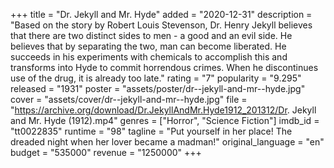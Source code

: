 +++
title = "Dr. Jekyll and Mr. Hyde"
added = "2020-12-31"
description = "Based on the story by Robert Louis Stevenson, Dr. Henry Jekyll believes that there are two distinct sides to men - a good and an evil side. He believes that by separating the two, man can become liberated. He succeeds in his experiments with chemicals to accomplish this and transforms into Hyde to commit horrendous crimes. When he discontinues use of the drug, it is already too late."
rating = "7"
popularity = "9.295"
released = "1931"
poster = "assets/poster/dr--jekyll-and-mr--hyde.jpg"
cover = "assets/cover/dr--jekyll-and-mr--hyde.jpg"
file = "https://archive.org/download/Dr.JekyllAndMr.Hyde1912_201312/Dr. Jekyll and Mr. Hyde (1912).mp4"
genres = ["Horror", "Science Fiction"]
imdb_id = "tt0022835"
runtime = "98"
tagline = "Put yourself in her place! The dreaded night when her lover became a madman!"
original_language = "en"
budget = "535000"
revenue = "1250000"
+++